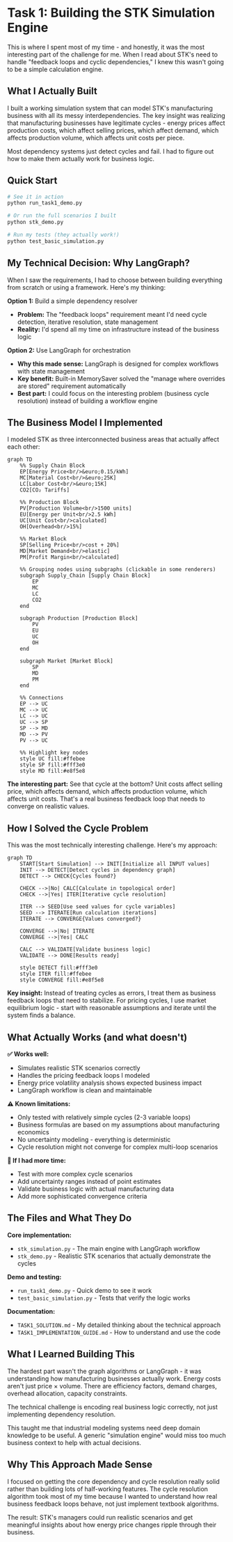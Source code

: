 # Task 1: Building the STK Simulation Engine

This is where I spent most of my time - and honestly, it was the most interesting part of the challenge for me. When I read about STK's need to handle "feedback loops and cyclic dependencies," I knew this wasn't going to be a simple calculation engine.

## What I Actually Built

I built a working simulation system that can model STK's manufacturing business with all its messy interdependencies. The key insight was realizing that manufacturing businesses have legitimate cycles - energy prices affect production costs, which affect selling prices, which affect demand, which affects production volume, which affects unit costs per piece.

Most dependency systems just detect cycles and fail. I had to figure out how to make them actually work for business logic.

## Quick Start

```bash
# See it in action
python run_task1_demo.py

# Or run the full scenarios I built
python stk_demo.py

# Run my tests (they actually work!)
python test_basic_simulation.py
```

## My Technical Decision: Why LangGraph?

When I saw the requirements, I had to choose between building everything from scratch or using a framework. Here's my thinking:

**Option 1:** Build a simple dependency resolver
- **Problem:** The "feedback loops" requirement meant I'd need cycle detection, iterative resolution, state management
- **Reality:** I'd spend all my time on infrastructure instead of the business logic

**Option 2:** Use LangGraph for orchestration
- **Why this made sense:** LangGraph is designed for complex workflows with state management
- **Key benefit:** Built-in MemorySaver solved the "manage where overrides are stored" requirement automatically
- **Best part:** I could focus on the interesting problem (business cycle resolution) instead of building a workflow engine

## The Business Model I Implemented

I modeled STK as three interconnected business areas that actually affect each other:

```mermaid
graph TD
    %% Supply Chain Block
    EP[Energy Price<br/>&euro;0.15/kWh]
    MC[Material Cost<br/>&euro;25K]
    LC[Labor Cost<br/>&euro;15K]
    CO2[CO₂ Tariffs]

    %% Production Block
    PV[Production Volume<br/>1500 units]
    EU[Energy per Unit<br/>2.5 kWh]
    UC[Unit Cost<br/>calculated]
    OH[Overhead<br/>15%]

    %% Market Block
    SP[Selling Price<br/>cost + 20%]
    MD[Market Demand<br/>elastic]
    PM[Profit Margin<br/>calculated]

    %% Grouping nodes using subgraphs (clickable in some renderers)
    subgraph Supply_Chain [Supply Chain Block]
        EP
        MC
        LC
        CO2
    end

    subgraph Production [Production Block]
        PV
        EU
        UC
        OH
    end

    subgraph Market [Market Block]
        SP
        MD
        PM
    end

    %% Connections
    EP --> UC
    MC --> UC
    LC --> UC
    UC --> SP
    SP --> MD
    MD --> PV
    PV --> UC

    %% Highlight key nodes
    style UC fill:#ffebee
    style SP fill:#fff3e0
    style MD fill:#e8f5e8
```

**The interesting part:** See that cycle at the bottom? Unit costs affect selling price, which affects demand, which affects production volume, which affects unit costs. That's a real business feedback loop that needs to converge on realistic values.

## How I Solved the Cycle Problem

This was the most technically interesting challenge. Here's my approach:

```mermaid
graph TD
    START[Start Simulation] --> INIT[Initialize all INPUT values]
    INIT --> DETECT[Detect cycles in dependency graph]
    DETECT --> CHECK{Cycles found?}
    
    CHECK -->|No| CALC[Calculate in topological order]
    CHECK -->|Yes| ITER[Iterative cycle resolution]
    
    ITER --> SEED[Use seed values for cycle variables]
    SEED --> ITERATE[Run calculation iterations]
    ITERATE --> CONVERGE{Values converged?}
    
    CONVERGE -->|No| ITERATE
    CONVERGE -->|Yes| CALC
    
    CALC --> VALIDATE[Validate business logic]
    VALIDATE --> DONE[Results ready]
    
    style DETECT fill:#fff3e0
    style ITER fill:#ffebee
    style CONVERGE fill:#e8f5e8
```

**Key insight:** Instead of treating cycles as errors, I treat them as business feedback loops that need to stabilize. For pricing cycles, I use market equilibrium logic - start with reasonable assumptions and iterate until the system finds a balance.

## What Actually Works (and what doesn't)

**✅ Works well:**
- Simulates realistic STK scenarios correctly
- Handles the pricing feedback loops I modeled  
- Energy price volatility analysis shows expected business impact
- LangGraph workflow is clean and maintainable

**⚠️ Known limitations:**
- Only tested with relatively simple cycles (2-3 variable loops)
- Business formulas are based on my assumptions about manufacturing economics
- No uncertainty modeling - everything is deterministic
- Cycle resolution might not converge for complex multi-loop scenarios

**🔧 If I had more time:**
- Test with more complex cycle scenarios
- Add uncertainty ranges instead of point estimates
- Validate business logic with actual manufacturing data
- Add more sophisticated convergence criteria

## The Files and What They Do

**Core implementation:**
- `stk_simulation.py` - The main engine with LangGraph workflow
- `stk_demo.py` - Realistic STK scenarios that actually demonstrate the cycles

**Demo and testing:**
- `run_task1_demo.py` - Quick demo to see it work
- `test_basic_simulation.py` - Tests that verify the logic works

**Documentation:**
- `TASK1_SOLUTION.md` - My detailed thinking about the technical approach
- `TASK1_IMPLEMENTATION_GUIDE.md` - How to understand and use the code

## What I Learned Building This

The hardest part wasn't the graph algorithms or LangGraph - it was understanding how manufacturing businesses actually work. Energy costs aren't just price × volume. There are efficiency factors, demand charges, overhead allocation, capacity constraints.

The technical challenge is encoding real business logic correctly, not just implementing dependency resolution.

This taught me that industrial modeling systems need deep domain knowledge to be useful. A generic "simulation engine" would miss too much business context to help with actual decisions.

## Why This Approach Made Sense

I focused on getting the core dependency and cycle resolution really solid rather than building lots of half-working features. The cycle resolution algorithm took most of my time because I wanted to understand how real business feedback loops behave, not just implement textbook algorithms.

The result: STK's managers could run realistic scenarios and get meaningful insights about how energy price changes ripple through their business. 